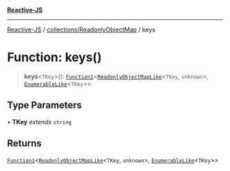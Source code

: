 [**Reactive-JS**](../../../README.md)

***

[Reactive-JS](../../../README.md) / [collections/ReadonlyObjectMap](../README.md) / keys

# Function: keys()

> **keys**\<`TKey`\>(): [`Function1`](../../../functions/type-aliases/Function1.md)\<[`ReadonlyObjectMapLike`](../../type-aliases/ReadonlyObjectMapLike.md)\<`TKey`, `unknown`\>, [`EnumerableLike`](../../interfaces/EnumerableLike.md)\<`TKey`\>\>

## Type Parameters

• **TKey** *extends* `string`

## Returns

[`Function1`](../../../functions/type-aliases/Function1.md)\<[`ReadonlyObjectMapLike`](../../type-aliases/ReadonlyObjectMapLike.md)\<`TKey`, `unknown`\>, [`EnumerableLike`](../../interfaces/EnumerableLike.md)\<`TKey`\>\>
